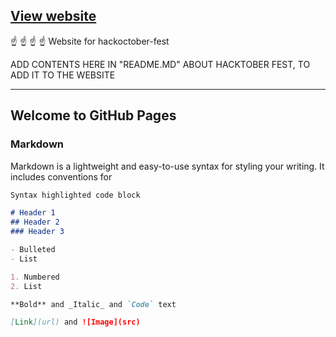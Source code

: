 ## [View website](https://aniket328.github.io/hacktober_website/)
 ☝️ ☝️ ☝️ ☝️
Website for hackoctober-fest


ADD CONTENTS HERE IN "README.MD" ABOUT HACKTOBER FEST, TO ADD IT TO THE WEBSITE






------------------


## Welcome to GitHub Pages

### Markdown

Markdown is a lightweight and easy-to-use syntax for styling your writing. It includes conventions for

```markdown
Syntax highlighted code block

# Header 1
## Header 2
### Header 3

- Bulleted
- List

1. Numbered
2. List

**Bold** and _Italic_ and `Code` text

[Link](url) and ![Image](src)
```
